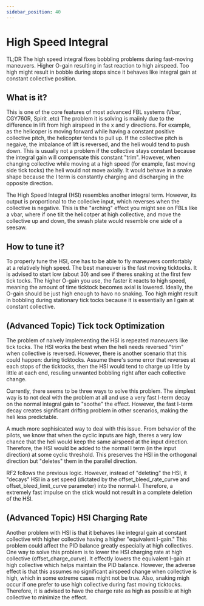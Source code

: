 ```yaml
---
sidebar_position: 40
---
```


# High Speed Integral

TL;DR
The high speed integral fixes bobbling problems during fast-moving maneuvers. Higher O-gain resulting in fast reaction to high airspeed. Too high might result in bobble during stops since it behaves like integral gain at constant collective position.

## What is it?
This is one of the core features of most advanced FBL systems (Vbar, CGY760R, Spirit .etc) The problem it is solving is maiinly due to the difference in lift from high airspeed in the x and y directions. For example, as the helicoper is moving forward while having a constant positive collective pitch, the helicopter tends to pull up. If the collective pitch is negaive, the imbalance of lift is reversed, and the heli would tend to push down. This is usually not a problem if the collective stays constant because the integral gain will compensate this constant "trim". However, when changing collective while moving at a high speed (for example, fast moving side tick tocks) the heli would not move axially. It would behave in a snake shape because the I term is constantly charging and discharging in the opposite direction.

The High Speed Integral (HSI) resembles another integral term. However, its output is proportional to the collecive input, which reverses when the collective is negative. This is the "arching" effect you might see on FBLs like a vbar, where if one tilt the helicotper at high collective, and move the collective up and down, the swash plate would resemble one side of a seesaw. 

## How to tune it?

To properly tune the HSI, one has to be able to fly maneuvers comfortably at a relatively high speed. The best maneuver is the fast moving ticktocks. It is advised to start low (about 30) and see if theres snaking at the first few tick tocks. The higher O-gain you use, the faster it reacts to high speed, meaning the amount of time ticktock becomes axial is lowered. Ideally, the O-gain should be just high enough to havo no snaking. Too high might result in bobbling during stationary tick tocks because it is essentially an I gain at constant collective.

## (Advanced Topic) Tick tock Optimization

The problem of naively implementing the HSI is repeated maneuvers like tick tocks. The HSI works the best when the heli needs reversed "trim" when collective is reversed. However, there is another scenario that this could happen: during ticktocks. Assume there's some error that reverses at each stops of the ticktocks, then the HSI would tend to charge up little by little at each end, resuling unwanted bobbling right after each collective change. 

Currently, there seems to be three ways to solve this problem. The simplest way is to not deal with the problem at all and use a very fast I-term decay on the normal integral gain to "soothe" the effect. However, the fast I-term decay creates significant drifting problem in other scenarios, making the heli less predictable.

A much more sophisicated way to deal with this issue. From behavior of the pilots, we know that when the cyclic inputs are high, theres a very low chance that the heli would keep the same airspeed at the input direction. Therefore, the HSI would be added to the normal I term (in the input direction) at some cyclic threshold. This preserves the HSI in the orthogonal direction but "deletes" them in the parallel direction.

RF2 follows the previous logic. However, instead of "deleting" the HSI, it "decays" HSI in a set speed (dictated by the offset_bleed_rate_curve and offset_bleed_limit_curve parameter) into the normal-I. Therefore, a extremely fast impulse on the stick would not result in a complete deletion of the HSI.

## (Advanced Topic) HSI Charging Rate

Another problem with HSI is that it behaves like integral gain at constant collective with higher collective having a higher "equivalent I-gain." This problem could affect the PID balance greatly especially at high collectives. One way to solve this problem is to lower the HSI charging rate at high collective (offset_charge_curve). It effectly lowers the equivalent I-gain at high collective which helps maintain the PID balance. However, the adverse effect is that this assumes no significant airspeed change when collective is high, which in some extreme cases might not be true. Also, snaking migh occur if one prefer to use high collective during fast moving ticktocks. Therefore, it is advised to have the charge rate as high as possible at high collective to minimize the effect.



